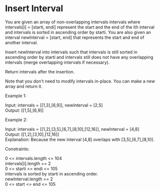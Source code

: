 # Insert Interval

You are given an array of non-overlapping intervals intervals where intervals[i] = [starti, endi] represent the start and the end of the ith interval and intervals is sorted in ascending order by starti. You are also given an interval newInterval = [start, end] that represents the start and end of another interval.

Insert newInterval into intervals such that intervals is still sorted in ascending order by starti and intervals still does not have any overlapping intervals (merge overlapping intervals if necessary).

Return intervals after the insertion.

Note that you don't need to modify intervals in-place. You can make a new array and return it.

Example 1:

Input: intervals = [[1,3],[6,9]], newInterval = [2,5]\
Output: [[1,5],[6,9]]

Example 2:

Input: intervals = [[1,2],[3,5],[6,7],[8,10],[12,16]], newInterval = [4,8]\
Output: [[1,2],[3,10],[12,16]]\
Explanation: Because the new interval [4,8] overlaps with [3,5],[6,7],[8,10].

Constraints:

0 <= intervals.length <= 104\
intervals[i].length == 2\
0 <= starti <= endi <= 105\
intervals is sorted by starti in ascending order.\
newInterval.length == 2\
0 <= start <= end <= 105